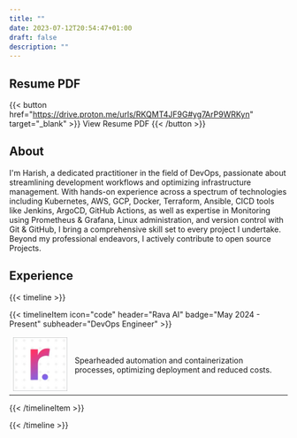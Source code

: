 ```yaml
---
title: ""
date: 2023-07-12T20:54:47+01:00
draft: false
description: ""
---
```

## Resume PDF
{{< button href="https://drive.proton.me/urls/RKQMT4JF9G#yg7ArP9WRKyn" target="_blank" >}}
View Resume PDF
{{< /button >}}


## About
 I'm Harish, a dedicated practitioner in the field of DevOps, passionate about streamlining development workflows and optimizing infrastructure management. With hands-on experience across a spectrum of technologies including Kubernetes, AWS, GCP, Docker, Terraform, Ansible, CICD tools like Jenkins, ArgoCD, GitHub Actions, as well as expertise in Monitoring using Prometheus & Grafana, Linux administration, and version control with Git & GitHub, I bring a comprehensive skill set to every project I undertake. Beyond my professional endeavors, I actively contribute to open source Projects.


## Experience

{{< timeline >}}

{{< timelineItem icon="code" header="Rava AI" badge="May 2024 - Present" subheader="DevOps Engineer" >}}

<table>
    <thead>
        <tr>
        </tr>
    </thead>
    <tbody>
        <tr>
            <td rowspan=4><img class="customEntitityLogo" src="img/experience/rava.jpg"/></td>
            <td>Spearheaded automation and containerization processes, optimizing deployment and reduced costs.</td>
        </tr>
    </tbody>
</table>

{{< /timelineItem >}}




{{< /timeline >}}
